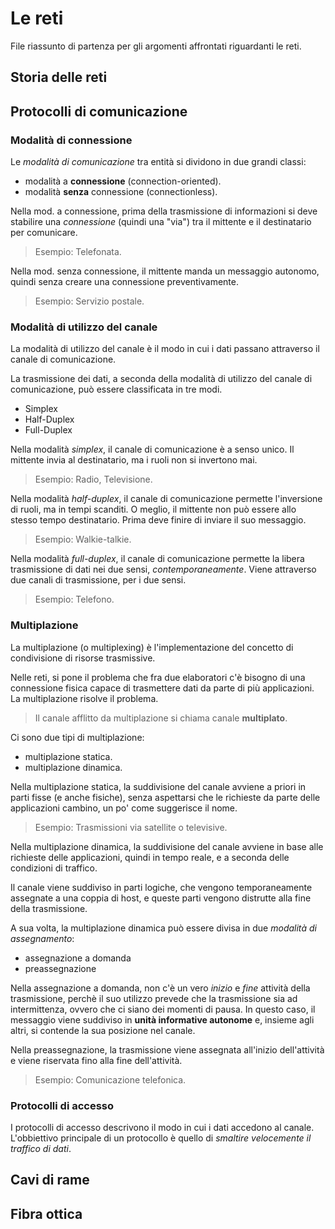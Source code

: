 # Le reti

File riassunto di partenza per gli argomenti affrontati riguardanti le reti.

## Storia delle reti

## Protocolli di comunicazione

### Modalità di connessione

Le *modalità di comunicazione* tra entità si dividono in due grandi classi:
+ modalità a **connessione** (connection-oriented).
+ modalità **senza** connessione (connectionless).

Nella mod. a connessione, prima della trasmissione di informazioni si deve stabilire una *connessione* (quindi una "via") tra il mittente e il destinatario per comunicare.

> Esempio: Telefonata.

Nella mod. senza connessione, il mittente manda un messaggio autonomo, quindi senza creare una connessione preventivamente.

> Esempio: Servizio postale.

### Modalità di utilizzo del canale

La modalità di utilizzo del canale è il modo in cui i dati passano attraverso il canale di comunicazione.

La trasmissione dei dati, a seconda della modalità di utilizzo del canale di comunicazione, può essere classificata in tre modi.
+ Simplex
+ Half-Duplex
+ Full-Duplex

Nella modalità *simplex*, il canale di comunicazione è 
a senso unico. Il mittente invia al destinatario, ma i ruoli non si invertono mai.

> Esempio: Radio, Televisione.

Nella modalità *half-duplex*, il canale di comunicazione permette l'inversione di ruoli, ma in tempi scanditi. O meglio, il mittente non può essere allo stesso tempo destinatario. Prima deve finire di inviare il suo messaggio.

> Esempio: Walkie-talkie.

Nella modalità *full-duplex*, il canale di comunicazione permette la libera trasmissione di dati nei due sensi, *contemporaneamente*. Viene attraverso due canali di trasmissione, per i due sensi.

> Esempio: Telefono.

### Multiplazione

La multiplazione (o multiplexing) è l'implementazione del concetto di condivisione di risorse trasmissive.

Nelle reti, si pone il problema che fra due elaboratori c'è bisogno di una connessione fisica capace di trasmettere dati da parte di più applicazioni. La multiplazione risolve il problema.

> Il canale afflitto da multiplazione si chiama canale **multiplato**.

Ci sono due tipi di multiplazione:
+ multiplazione statica.
+ multiplazione dinamica.

Nella multiplazione statica, la suddivisione del canale avviene a priori in parti fisse (e anche fisiche), senza aspettarsi che le richieste da parte delle applicazioni cambino, un po' come suggerisce il nome.

> Esempio: Trasmissioni via satellite o televisive.

Nella multiplazione dinamica, la suddivisione del canale avviene in base alle richieste delle applicazioni, quindi in tempo reale, e a seconda delle condizioni di traffico.

Il canale viene suddiviso in parti logiche, che vengono temporaneamente assegnate a una coppia di host, e queste parti vengono distrutte alla fine della trasmissione.

A sua volta, la multiplazione dinamica può essere divisa in due *modalità di assegnamento*:
+ assegnazione a domanda
+ preassegnazione

Nella assegnazione a domanda, non c'è un vero *inizio* e *fine* attività della trasmissione, perchè il suo utilizzo prevede che la trasmissione sia ad intermittenza, ovvero che ci siano dei momenti di pausa. In questo caso, il messaggio viene suddiviso in **unità informative autonome** e, insieme agli altri, si contende la sua posizione nel canale. 

Nella preassegnazione, la trasmissione viene assegnata all'inizio dell'attività e viene riservata fino alla fine dell'attività.

> Esempio: Comunicazione telefonica.

### Protocolli di accesso

I protocolli di accesso descrivono il modo in cui i dati accedono al canale. L'obbiettivo principale di un protocollo è quello di *smaltire velocemente il traffico di dati*.



## Cavi di rame

## Fibra ottica
